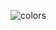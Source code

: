 ![colors](https://user-images.githubusercontent.com/29953103/189104291-9b522975-9937-41cc-80f2-75a14548aa3c.gif)
